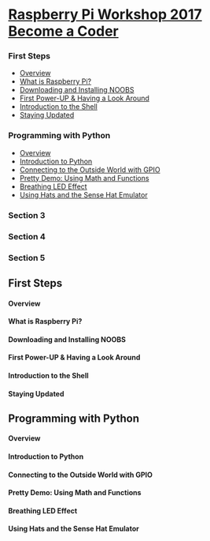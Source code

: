 
[Raspberry Pi Workshop 2017 Become a Coder](https://www.udemy.com/raspberry-pi-workshop-become-a-coder-maker-inventor/learn/v4/overview)
======

### First Steps
  * <a href='#1'>Overview</a>
  * <a href='#2'>What is Raspberry Pi?</a>
  * <a href='#3'>Downloading and Installing NOOBS</a>
  * <a href='#4'>First Power-UP & Having a Look Around</a>
  * <a href='#5'>Introduction to the Shell</a>
  * <a href='#6'>Staying Updated</a>

### Programming with Python
  * <a href='#7'>Overview</a>
  * <a href='#8'>Introduction to Python</a>
  * <a href='#9'>Connecting to the Outside World with GPIO</a>
  * <a href='#10'>Pretty Demo: Using Math and Functions</a>
  * <a href='#11'>Breathing LED Effect</a>
  * <a href='#12'>Using Hats and the Sense Hat Emulator</a>

### Section 3

### Section 4

### Section 5

First Steps
------

#### <h4 id='1'>Overview</h4>

#### <h4 id='2'>What is Raspberry Pi?</h4>

#### <h4 id='3'>Downloading and Installing NOOBS</h4>

#### <h4 id='4'>First Power-UP & Having a Look Around</h4>

#### <h4 id='5'>Introduction to the Shell</h4>

#### <h4 id='6'>Staying Updated</h4>

Programming with Python
------

#### <h4 id='7'>Overview</h4>

#### <h4 id='8'>Introduction to Python</h4>

#### <h4 id='9'>Connecting to the Outside World with GPIO</h4>

#### <h4 id='10'>Pretty Demo: Using Math and Functions</h4>

#### <h4 id='11'>Breathing LED Effect</h4>

#### <h4 id='12'>Using Hats and the Sense Hat Emulator</h4>


